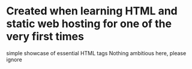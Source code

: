 # Created when learning HTML and static web hosting for one of the very first times 


simple showcase of essential HTML tags
Nothing ambitious here, please ignore
